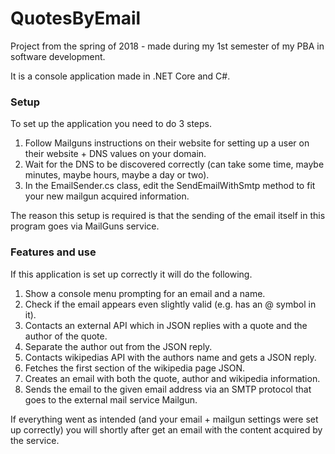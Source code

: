 # QuotesByEmail

Project from the spring of 2018 - made during my 1st semester of my PBA in software development.

It is a console application made in .NET Core and C#.

### Setup

To set up the application you need to do 3 steps.

1. Follow Mailguns instructions on their website for setting up a user on their website + DNS values on your domain.
2. Wait for the DNS to be discovered correctly (can take some time, maybe minutes, maybe hours, maybe a day or two).
3. In the EmailSender.cs class, edit the SendEmailWithSmtp method to fit your new mailgun acquired information.

The reason this setup is required is that the sending of the email itself in this program goes via MailGuns service.

### Features and use

If this application is set up correctly it will do the following.

1. Show a console menu prompting for an email and a name.
2. Check if the email appears even slightly valid (e.g. has an @ symbol in it).
3. Contacts an external API which in JSON replies with a quote and the author of the quote.
4. Separate the author out from the JSON reply.
5. Contacts wikipedias API with the authors name and gets a JSON reply.
6. Fetches the first section of the wikipedia page JSON.
7. Creates an email with both the quote, author and wikipedia information.
8. Sends the email to the given email address via an SMTP protocol that goes to the external mail service Mailgun.

If everything went as intended (and your email + mailgun settings were set up correctly) you will shortly after get an email with the content acquired by the service.